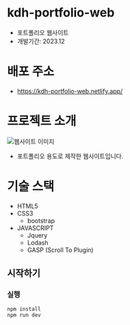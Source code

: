 # kdh-portfolio-web
- 포트폴리오 웹사이트
- 개발기간: 2023.12

# 배포 주소
- https://kdh-portfolio-web.netlify.app/

# 프로젝트 소개
![웹사이트 이미지](https://github.com/kimdh-dev/kdh-portfolio-web/assets/73946781/42c9ef90-4fc6-4449-8a64-f8b0ccea0a81)

- 포트폴리오 용도로 제작한 웹사이트입니다.

# 기술 스택
- HTML5
- CSS3
  - bootstrap
- JAVASCRIPT
  - Jquery
  - Lodash
  - GASP (Scroll To Plugin)

## 시작하기
### 실행
    npm install
    npm run dev